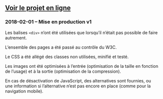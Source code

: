 ## [Voir le projet en ligne](https://sebastien-pereda.github.io/)

### 2018-02-01 – Mise en production v1

Les balises ```<div>``` n’ont été utilisées que lorsqu’il n’était pas possible de faire autrement.
  
L’ensemble des pages a été passé au contrôle du W3C.

Le CSS a été allégé des classes non utilisées, minifié et testé.

Les images ont été optimisées à l’entrée (optimisation de la taille en fonction de l’usage) et à la sortie (optimisation de la compression).

En cas de désactivation de JavaScript, des alternatives sont fournies, ou une information si l’alternative n’est pas encore en place (comme pour la navigation mobile).